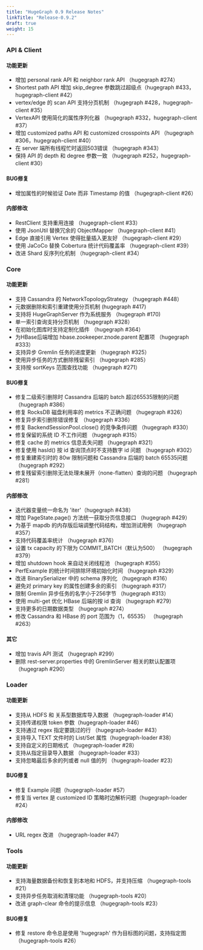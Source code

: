 ```yaml
---
title: "HugeGraph 0.9 Release Notes"
linkTitle: "Release-0.9.2"
draft: true
weight: 15
---
```


### API & Client

#### 功能更新

- 增加 personal rank API 和 neighbor rank API （hugegraph #274）
- Shortest path API 增加 skip_degree 参数跳过超级点（hugegraph #433，hugegraph-client #42）
- vertex/edge 的 scan API 支持分页机制 （hugegraph #428，hugegraph-client #35）
- VertexAPI 使用简化的属性序列化器 （hugegraph #332，hugegraph-client #37）
- 增加 customized paths API 和 customized crosspoints API （hugegraph #306，hugegraph-client #40）
- 在 server 端所有线程忙时返回503错误 （hugegraph #343）
- 保持 API 的 depth 和 degree 参数一致 （hugegraph #252，hugegraph-client #30）

#### BUG修复

- 增加属性的时候验证 Date 而非 Timestamp 的值 （hugegraph-client #26）

#### 内部修改

- RestClient 支持重用连接 （hugegraph-client #33）
- 使用 JsonUtil 替换冗余的 ObjectMapper （hugegraph-client #41）
- Edge 直接引用 Vertex 使得批量插入更友好 （hugegraph-client #29）
- 使用 JaCoCo 替换 Cobertura 统计代码覆盖率 （hugegraph-client #39）
- 改进 Shard 反序列化机制 （hugegraph-client #34）

### Core

#### 功能更新

- 支持 Cassandra 的 NetworkTopologyStrategy （hugegraph #448）
- 元数据删除和索引重建使用分页机制 (hugegraph #417)
- 支持将 HugeGraphServer 作为系统服务 （hugegraph #170)
- 单一索引查询支持分页机制 （hugegraph #328）
- 在初始化图库时支持定制化插件 （hugegraph #364）
- 为HBase后端增加 hbase.zookeeper.znode.parent 配置项 （hugegraph #333）
- 支持异步 Gremlin 任务的进度更新 （hugegraph #325）
- 使用异步任务的方式删除残留索引 （hugegraph #285）
- 支持按 sortKeys 范围查找功能 （hugegraph #271）

#### BUG修复

- 修复二级索引删除时 Cassandra 后端的 batch 超过65535限制的问题 （hugegraph #386）
- 修复 RocksDB 磁盘利用率的 metrics 不正确问题 （hugegraph #326）
- 修复异步索引删除错误修复 （hugegraph #336）
- 修复 BackendSessionPool.close() 的竞争条件问题 （hugegraph #330）
- 修复保留的系统 ID 不工作问题 （hugegraph #315）
- 修复 cache 的 metrics 信息丢失问题 （hugegraph #321）
- 修复使用 hasId() 按 id 查询顶点时不支持数字 id 问题 （hugegraph #302）
- 修复重建索引时的 80w 限制问题和 Cassandra 后端的 batch 65535问题 （hugegraph #292）
- 修复残留索引删除无法处理未展开（none-flatten）查询的问题 （hugegraph #281）

#### 内部修改

- 迭代器变量统一命名为 'iter'（hugegraph #438）
- 增加 PageState.page() 方法统一获取分页信息接口 （hugegraph #429）
- 为基于 mapdb 的内存版后端调整代码结构，增加测试用例 （hugegraph #357）
- 支持代码覆盖率统计 （hugegraph #376）
- 设置 tx capacity 的下限为 COMMIT_BATCH（默认为500） （hugegraph #379）
- 增加 shutdown hook 来自动关闭线程池 （hugegraph #355）
- PerfExample 的统计时间排除环境初始化时间 （hugegraph #329）
- 改进 BinarySerializer 中的 schema 序列化 （hugegraph #316）
- 避免对 primary key 的属性创建多余的索引 （hugegraph #317）
- 限制 Gremlin 异步任务的名字小于256字节 （hugegraph #313）
- 使用 multi-get 优化 HBase 后端的按 id 查询 （hugegraph #279）
- 支持更多的日期数据类型 （hugegraph #274）
- 修改 Cassandra 和 HBase 的 port 范围为（1，65535） （hugegraph #263）

#### 其它

- 增加 travis API 测试 （hugegraph #299）
- 删除 rest-server.properties 中的 GremlinServer 相关的默认配置项 （hugegraph #290）

### Loader

#### 功能更新

- 支持从 HDFS 和 关系型数据库导入数据 （hugegraph-loader #14）
- 支持传递权限 token 参数（hugegraph-loader #46）
- 支持通过 regex 指定要跳过的行 （hugegraph-loader #43）
- 支持导入 TEXT 文件时的 List/Set 属性（hugegraph-loader #38）
- 支持自定义的日期格式 （hugegraph-loader #28）
- 支持从指定目录导入数据 （hugegraph-loader #33）
- 支持忽略最后多余的列或者 null 值的列 （hugegraph-loader #23）

#### BUG修复

- 修复 Example 问题（hugegraph-loader #57）
- 修复当 vertex 是 customized ID 策略时边解析问题（hugegraph-loader #24）

#### 内部修改

- URL regex 改进 （hugegraph-loader #47）

### Tools

#### 功能更新

- 支持海量数据备份和恢复到本地和 HDFS，并支持压缩 （hugegraph-tools #21）
- 支持异步任务取消和清理功能 （hugegraph-tools #20）
- 改进 graph-clear 命令的提示信息 （hugegraph-tools #23）

#### BUG修复

- 修复 restore 命令总是使用 'hugegraph' 作为目标图的问题，支持指定图 （hugegraph-tools #26）